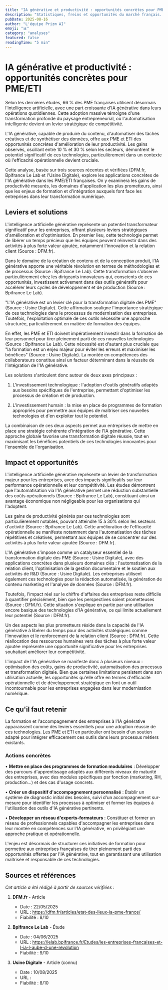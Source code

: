 ```yaml
---
title: "IA générative et productivité : opportunités concrètes pour PME/ETI"
description: "Statistiques, freins et opportunités du marché français..."
pubDate: 2025-08-16
author: "L'équipe Prizm AI"
emoji: "📊"
category: "analyses"
featured: false
readingTime: "5 min"
---
```


# IA générative et productivité : opportunités concrètes pour PME/ETI


Selon les dernières études, 66 % des PME françaises utilisent désormais l'intelligence artificielle, avec une part croissante d'IA générative dans leurs opérations quotidiennes. Cette adoption massive témoigne d'une transformation profonde du paysage entrepreneurial, où l'automatisation intelligente devient un levier stratégique de compétitivité.

L'IA générative, capable de produire du contenu, d'automatiser des tâches créatives et de synthétiser des données, offre aux PME et ETI des opportunités concrètes d'amélioration de leur productivité. Les gains observés, oscillant entre 10 % et 30 % selon les secteurs, démontrent le potentiel significatif de ces technologies, particulièrement dans un contexte où l'efficacité opérationnelle devient cruciale.

Cette analyse, basée sur trois sources récentes et vérifiées (DFM.fr, Bpifrance Le Lab et l'Usine Digitale), explore les applications concrètes de l'IA générative dans les PME/ETI françaises. On y examinera les gains de productivité mesurés, les domaines d'application les plus prometteurs, ainsi que les enjeux de formation et d'intégration auxquels font face les entreprises dans leur transformation numérique.

## Leviers et solutions

L'intelligence artificielle générative représente un potentiel transformateur significatif pour les entreprises, offrant plusieurs leviers stratégiques d'amélioration et d'optimisation. En premier lieu, cette technologie permet de libérer un temps précieux que les équipes peuvent réinvestir dans des activités à plus forte valeur ajoutée, notamment l'innovation et la relation client (Source : DFM.fr).

Dans le domaine de la création de contenu et de la conception produit, l'IA générative apporte une véritable révolution en termes de méthodologies et de processus (Source : Bpifrance Le Lab). Cette transformation s'observe particulièrement chez les dirigeants innovateurs qui, conscients de ces opportunités, investissent activement dans des outils génératifs pour accélérer leurs cycles de développement et de production (Source : Bpifrance Le Lab).

"L'IA générative est un levier clé pour la transformation digitale des PME" (Source : Usine Digitale). Cette affirmation souligne l'importance stratégique de ces technologies dans le processus de modernisation des entreprises. Toutefois, l'exploitation optimale de ces outils nécessite une approche structurée, particulièrement en matière de formation des équipes.

En effet, les PME et ETI doivent impérativement investir dans la formation de leur personnel pour tirer pleinement parti de ces nouvelles technologies (Source : Bpifrance Le Lab). Cette nécessité est d'autant plus cruciale que "la formation est un enjeu majeur pour éviter les erreurs et maximiser les bénéfices" (Source : Usine Digitale). La montée en compétences des collaborateurs constitue ainsi un facteur déterminant dans la réussite de l'intégration de l'IA générative.

Les solutions s'articulent donc autour de deux axes principaux :

1. L'investissement technologique : l'adoption d'outils génératifs adaptés aux besoins spécifiques de l'entreprise, permettant d'optimiser les processus de création et de production.

2. L'investissement humain : la mise en place de programmes de formation appropriés pour permettre aux équipes de maîtriser ces nouvelles technologies et d'en exploiter tout le potentiel.

La combinaison de ces deux aspects permet aux entreprises de mettre en place une stratégie cohérente d'intégration de l'IA générative. Cette approche globale favorise une transformation digitale réussie, tout en maximisant les bénéfices potentiels de ces technologies innovantes pour l'ensemble de l'organisation.

## Impact et opportunités

L'intelligence artificielle générative représente un levier de transformation majeur pour les entreprises, avec des impacts significatifs sur leur performance opérationnelle et leur compétitivité. Les études démontrent que l'automatisation via l'IA générative permet une réduction substantielle des coûts opérationnels (Source : Bpifrance Le Lab), constituant ainsi un avantage économique non négligeable pour les organisations qui l'adoptent.

Les gains de productivité générés par ces technologies sont particulièrement notables, pouvant atteindre 15 à 30% selon les secteurs d'activité (Source : Bpifrance Le Lab). Cette amélioration de l'efficacité opérationnelle se manifeste notamment dans l'automatisation des tâches répétitives et créatives, permettant aux équipes de se concentrer sur des activités à plus forte valeur ajoutée (Source : DFM.fr).

L'IA générative s'impose comme un catalyseur essentiel de la transformation digitale des PME (Source : Usine Digitale), avec des applications concrètes dans plusieurs domaines clés : l'automatisation de la relation client, l'optimisation de la gestion documentaire et le soutien aux activités de R&D (Source : Usine Digitale). Les entreprises utilisent également ces technologies pour la rédaction automatisée, la génération de contenu marketing et l'analyse de données (Source : DFM.fr).

Toutefois, l'impact réel sur le chiffre d'affaires des entreprises reste difficile à quantifier précisément, bien que les perspectives soient prometteuses (Source : DFM.fr). Cette situation s'explique en partie par une utilisation encore basique des technologies d'IA générative, ce qui limite actuellement leur potentiel (Source : DFM.fr).

Un des aspects les plus prometteurs réside dans la capacité de l'IA générative à libérer du temps pour des activités stratégiques comme l'innovation et le renforcement de la relation client (Source : DFM.fr). Cette réallocation des ressources humaines vers des tâches à plus forte valeur ajoutée représente une opportunité significative pour les entreprises souhaitant améliorer leur compétitivité.

L'impact de l'IA générative se manifeste donc à plusieurs niveaux : optimisation des coûts, gains de productivité, automatisation des processus et transformation digitale. Bien que certaines limitations persistent dans son utilisation actuelle, les opportunités qu'elle offre en termes d'efficacité opérationnelle et de développement stratégique en font un outil incontournable pour les entreprises engagées dans leur modernisation numérique.

## Ce qu'il faut retenir

La formation et l'accompagnement des entreprises à l'IA générative apparaissent comme des leviers essentiels pour une adoption réussie de ces technologies. Les PME et ETI en particulier ont besoin d'un soutien adapté pour intégrer efficacement ces outils dans leurs processus métiers existants.

### Actions concrètes
• **Mettre en place des programmes de formation modulaires** : Développer des parcours d'apprentissage adaptés aux différents niveaux de maturité des entreprises, avec des modules spécifiques par fonction (marketing, RH, production...) et des cas d'usage concrets.

• **Créer un dispositif d'accompagnement personnalisé** : Établir un système de diagnostic initial des besoins, suivi d'un accompagnement sur-mesure pour identifier les processus à optimiser et former les équipes à l'utilisation des outils d'IA générative pertinents.

• **Développer un réseau d'experts-formateurs** : Constituer et former un réseau de professionnels capables d'accompagner les entreprises dans leur montée en compétences sur l'IA générative, en privilégiant une approche pratique et opérationnelle.

L'enjeu est désormais de structurer ces initiatives de formation pour permettre aux entreprises françaises de tirer pleinement parti des opportunités offertes par l'IA générative, tout en garantissant une utilisation maîtrisée et responsable de ces technologies.

## Sources et références

*Cet article a été rédigé à partir de sources vérifiées :*

1. **DFM.fr** - Article
   - Date : 22/05/2025
   - URL : https://dfm.fr/articles/etat-des-lieux-ia-pme-france/
   - Fiabilité : 8/10

2. **Bpifrance Le Lab** - Étude
   - Date : 04/06/2025
   - URL : https://lelab.bpifrance.fr/Etudes/les-entreprises-francaises-et-l-ia-l-aube-d-une-revolution
   - Fiabilité : 9/10

3. **Usine Digitale** - Article (connu)
   - Date : 10/08/2025
   - URL : 
   - Fiabilité : 8/10

